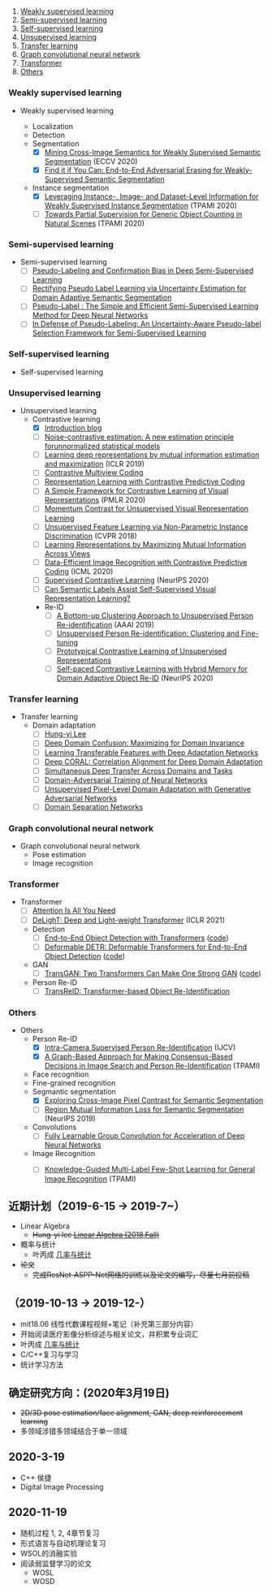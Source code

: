 ##
1. [Weakly supervised learning](#Weakly-supervised-learning)
2. [Semi-supervised learning](#Semi-supervised-learning)
3. [Self-supervised learning](#Self-supervised-learning)
4. [Unsupervised learning](#Unsupervised-learning)
5. [Transfer learning ](#Transfer-learning )
6. [Graph convolutional neural network](#Graph-convolutional-neural-network)
7. [Transformer](#Transformer)
8. [Others](#Others)
### Weakly supervised learning
  - Weakly supervised learning <image-level>
    - Localization
    - Detection
    - Segmentation
      - [X] [Mining Cross-Image Semantics for Weakly Supervised Semantic Segmentation](https://arxiv.org/pdf/2007.01947.pdf) (ECCV 2020)
      - [X] [Find it if You Can: End-to-End Adversarial Erasing for Weakly-Supervised Semantic Segmentation](https://arxiv.org/abs/2011.04626)
    - Instance segmentation
      - [X] [Leveraging Instance-, Image- and Dataset-Level Information for Weakly Supervised Instance Segmentation](https://ieeexplore.ieee.org/abstract/document/9193980) (TPAMI 2020)
      - [ ] [Towards Partial Supervision for Generic Object Counting in Natural Scenes](https://arxiv.org/pdf/1912.06448.pdf) (TPAMI 2020)

### Semi-supervised learning
  - Semi-supervised learning
    - [ ] [Pseudo-Labeling and Confirmation Bias in Deep Semi-Supervised Learning](https://arxiv.org/abs/1908.02983)
    - [ ] [Rectifying Pseudo Label Learning via Uncertainty Estimation for Domain Adaptive Semantic Segmentation](https://arxiv.org/abs/2003.03773)
    - [ ] [Pseudo-Label : The Simple and Efficient Semi-Supervised Learning Method for Deep Neural Networks](https://www.researchgate.net/publication/280581078_Pseudo-Label_The_Simple_and_Efficient_Semi-Supervised_Learning_Method_for_Deep_Neural_Networks)
    - [ ] [In Defense of Pseudo-Labeling: An Uncertainty-Aware Pseudo-label Selection Framework for Semi-Supervised Learning](https://arxiv.org/abs/2101.06329v1)

### Self-supervised learning
  - Self-supervised learning

### Unsupervised learning
  - Unsupervised learning
    - Contrastive learning
      - [X] [Introduction blog](https://ankeshanand.com/blog/2020/01/26/contrative-self-supervised-learning.html)
      - [ ] [Noise-contrastive estimation: A new estimation principle forunnormalized statistical models](http://proceedings.mlr.press/v9/gutmann10a/gutmann10a.pdf)
      - [ ] [Learning deep representations by mutual information estimation and maximization](https://arxiv.org/abs/1808.06670) (ICLR 2019)
      - [ ] [Contrastive Multiview Coding](https://arxiv.org/abs/1906.05849)
      - [ ] [Representation Learning with Contrastive Predictive Coding](https://arxiv.org/abs/1807.03748)
      - [ ] [A Simple Framework for Contrastive Learning of Visual Representations](https://arxiv.org/abs/2002.05709) (PMLR 2020)
      - [ ] [Momentum Contrast for Unsupervised Visual Representation Learning](https://arxiv.org/abs/1911.05722v3)
      - [ ] [Unsupervised Feature Learning via Non-Parametric Instance Discrimination](https://openaccess.thecvf.com/content_cvpr_2018/papers/Wu_Unsupervised_Feature_Learning_CVPR_2018_paper.pdf) (CVPR 2018)
      - [ ] [Learning Representations by Maximizing Mutual Information Across Views](https://arxiv.org/abs/1906.00910)
      - [ ] [Data-Efficient Image Recognition with Contrastive Predictive Coding](https://arxiv.org/pdf/1905.09272.pdf) (ICML 2020)
      - [ ] [Supervised Contrastive Learning](https://arxiv.org/abs/2004.11362) (NeurIPS 2020)
      - [ ] [Can Semantic Labels Assist Self-Supervised Visual Representation Learning?](https://arxiv.org/pdf/2011.08621.pdf)
      - Re-ID
        - [ ] [A Bottom-up Clustering Approach to Unsupervised Person Re-identification](https://vana77.github.io/vana77.github.io/images/AAAI19.pdf) (AAAI 2019)
        - [ ] [Unsupervised Person Re-identification: Clustering and Fine-tuning](https://arxiv.org/pdf/1705.10444.pdf)
        - [ ] [Prototypical Contrastive Learning of Unsupervised Representations](https://arxiv.org/pdf/2101.11939.pdf)
        - [ ] [Self-paced Contrastive Learning with Hybrid Memory for Domain Adaptive Object Re-ID](https://proceedings.neurips.cc/paper/2020/file/821fa74b50ba3f7cba1e6c53e8fa6845-Paper.pdf) (NeurIPS 2020)

### Transfer learning 
  - Transfer learning 
    - Domain adaptation
      - [ ] [Hung-yi Lee](https://drive.google.com/file/d/15wlfUtTmnb4cEAHZtNJ9_jJE26nSNhAX/view)
      - [ ] [Deep Domain Confusion: Maximizing for Domain Invariance](https://arxiv.org/pdf/1412.3474.pdf)
      - [ ] [Learning Transferable Features with Deep Adaptation Networks](https://arxiv.org/pdf/1502.02791.pdf)
      - [ ] [Deep CORAL: Correlation Alignment for Deep Domain Adaptation](https://arxiv.org/pdf/1607.01719.pdf)
      - [ ] [Simultaneous Deep Transfer Across Domains and Tasks](https://arxiv.org/abs/1510.02192)
      - [ ] [Domain-Adversarial Training of Neural Networks](https://arxiv.org/abs/1505.07818)
      - [ ] [Unsupervised Pixel-Level Domain Adaptation with Generative Adversarial Networks](https://arxiv.org/abs/1612.05424)
      - [ ] [Domain Separation Networks](https://arxiv.org/abs/1608.06019)

### Graph convolutional neural network
  - Graph convolutional neural network
    - Pose estimation
    - Image recognition

### Transformer
  - Transformer
    - [ ] [Attention Is All You Need](https://arxiv.org/abs/1706.03762v5)
    - [ ] [DeLighT: Deep and Light-weight Transformer](https://arxiv.org/abs/2008.00623) (ICLR 2021)
    - Detection
      - [ ] [End-to-End Object Detection with Transformers](https://arxiv.org/abs/2005.12872) ([code](https://github.com/facebookresearch/detr))
      - [ ] [Deformable DETR: Deformable Transformers for End-to-End Object Detection](https://arxiv.org/abs/2010.04159) ([code](https://github.com/fundamentalvision/Deformable-DETR))
    - GAN
      - [ ] [TransGAN: Two Transformers Can Make One Strong GAN](https://arxiv.org/abs/2102.07074) ([code](https://github.com/VITA-Group/TransGAN))
    - Person Re-ID
      - [ ] [TransReID: Transformer-based Object Re-Identification](https://arxiv.org/pdf/2102.04378.pdf)

### Others
  - Others
    - Person Re-ID
      - [X] [Intra-Camera Supervised Person Re-Identification](https://arxiv.org/abs/2002.05046) (IJCV)
      - [X] [A Graph-Based Approach for Making Consensus-Based Decisions in Image Search and Person Re-Identification](https://ieeexplore.ieee.org/stamp/stamp.jsp?tp=&arnumber=8852741) (TPAMI)
    - Face recognition
    - Fine-grained recognition
    - Segmantic segmentation
      - [X] [Exploring Cross-Image Pixel Contrast for Semantic Segmentation](https://arxiv.org/abs/2101.11939)
      - [ ] [Region Mutual Information Loss for Semantic Segmentation](https://arxiv.org/pdf/1910.12037.pdf) (NeurIPS 2019)
    - Convolutions
      - [ ] [Fully Learnable Group Convolution for Acceleration of Deep Neural Networks](https://arxiv.org/pdf/1904.00346.pdf)
    - Image Recognition 
      - [ ] [Knowledge-Guided Multi-Label Few-Shot Learning for General Image Recognition](https://arxiv.org/pdf/2009.09450.pdf) (TPAMI)



## 近期计划（2019-6-15 -> 2019-7~）  
- Linear Algebra  
  - ~~Hung-yi lee [Linear Algebra (2018,Fall)](http://speech.ee.ntu.edu.tw/~tlkagk/courses_LA18.html)~~
- 概率与统计
  - 叶丙成 [几率与统计](https://www.youtube.com/watch?v=GwSEguqJj6U)
- ~~论文~~
  - ~~完成ResNet-ASPP-Net网络的训练以及论文的编写，尽量七月前投稿~~
##
## （2019-10-13 -> 2019-12-）  
- mit18.06 线性代数课程视频+笔记（补充第三部分内容）
- 开始阅读医疗影像分析综述与相关论文，并积累专业词汇
- 叶丙成 [几率与统计](https://www.youtube.com/watch?v=GwSEguqJj6U)
- C/C++复习与学习
- 统计学习方法
##
##  确定研究方向：(2020年3月19日)
  - ~~2D/3D pose estimation/face alignment, GAN, deep reinforecement learning~~
  - 多领域涉猎多领域结合于单一领域
## 
##  2020-3-19
  - C++ 侯捷
  - Digital Image Processing
  
## 2020-11-19 
  - 随机过程 1, 2, 4章节复习
  - 形式语言与自动机理论复习
  - WSOL的消融实验
  - 阅读弱监督学习的论文
    - WOSL
    - WOSD
    
